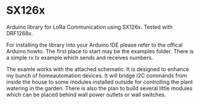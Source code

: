 # SX126x
Arduino library for LoRa Communication using SX126x.
Tested with DRF1268x.

For installing the library into your Arduino IDE please refer to the offical Arduino howto.
The first place to start may be the examples folder. There is a simple rx tx example
which sends and receives numbers.

The examle works with the attached schematic. It is designed to enhance my bunch of homeautomation devices.
It will bridge I2C commands from inside the house to some modules installed outside for controlling
the plant watering in the garden. There is also the plan to build several little modules which can be 
placed behind wall power outlets or wall switches.
